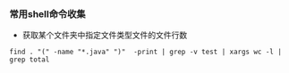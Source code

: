 ### 常用shell命令收集
+ 获取某个文件夹中指定文件类型文件的文件行数

```
find . "(" -name "*.java" ")"  -print | grep -v test | xargs wc -l | grep total
```

